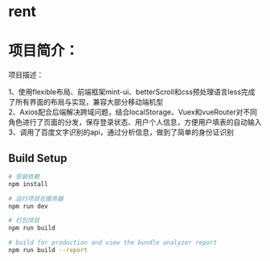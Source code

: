 # rent

项目简介： 
======================
项目描述： 

1、使用flexible布局、前端框架mint-ui、betterScroll和css预处理语言less完成了所有界面的布局与实现，兼容大部分移动端机型  
2、Axios配合后端解决跨域问题，结合localStorage、Vuex和vueRouter对不同角色进行了页面的分发，保存登录状态、用户个人信息，方便用户填表的自动输入  
3、调用了百度文字识别的api，通过分析信息，做到了简单的身份证识别  

## Build Setup

``` bash
# 安装依赖
npm install

# 运行项目在服务器
npm run dev

# 打包项目
npm run build

# build for production and view the bundle analyzer report
npm run build --report
```


